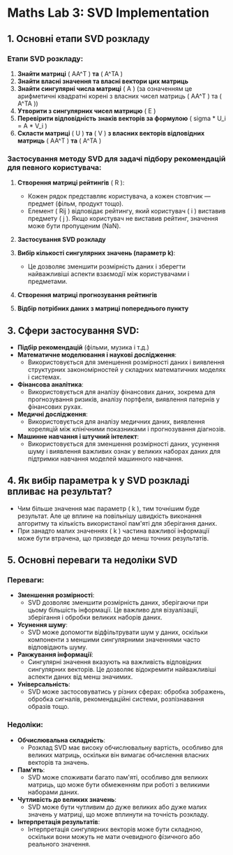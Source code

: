 # Maths Lab 3: SVD Implementation

## 1. Основні етапи SVD розкладу

### Етапи SVD розкладу:

1. **Знайти матриці** \( AA^T \) **та** \( A^TA \)
2. **Знайти власні значення та власні вектори цих матриць**
3. **Знайти сингулярні числа матриці** \( A \) (за означенням це арифметичні квадратні корені з власних чисел матриць \( AA^T \) та \( A^TA \))
4. **Утворити з сингулярних чисел матрицю** \( E \)
5. **Перевірити відповідність знаків векторів за формулою** \( sigma * U_i = A * V_i \)
6. **Скласти матриці** \( U \) **та** \( V \) **з власних векторів відповідних матриць** \( AA^T \) **та** \( A^TA \)

### Застосування методу SVD для задачі підбору рекомендацій для певного користувача:

1. **Створення матриці рейтингів** \( R \):
   - Кожен рядок представляє користувача, а кожен стовпчик — предмет (фільм, продукт тощо).
   - Елемент \( Rij \) відповідає рейтингу, який користувач \( i \) виставив предмету \( j \). Якщо користувач не виставив рейтинг, значення може бути пропущеним (NaN).

2. **Застосування SVD розкладу**
3. **Вибір кількості сингулярних значень (параметр k)**:
   - Це дозволяє зменшити розмірність даних і зберегти найважливіші аспекти взаємодії між користувачами і предметами.

4. **Створення матриці прогнозування рейтингів**
5. **Відбір потрібних даних з матриці попереднього пункту**

## 3. Сфери застосування SVD:

- **Підбір рекомендацій** (фільми, музика і т.д.)
- **Математичне моделювання і наукові дослідження**:
  - Використовується для зменшення розмірності даних і виявлення структурних закономірностей у складних математичних моделях і системах.
- **Фінансова аналітика**:
  - Використовується для аналізу фінансових даних, зокрема для прогнозування ризиків, аналізу портфеля, виявлення патернів у фінансових рухах.
- **Медичні дослідження**:
  - Використовується для аналізу медичних даних, виявлення кореляцій між клінічними показниками і прогнозування діагнозів.
- **Машинне навчання і штучний інтелект**:
  - Використовується для зменшення розмірності даних, усунення шуму і виявлення важливих ознак у великих наборах даних для підтримки навчання моделей машинного навчання.

## 4. Як вибір параметра k у SVD розкладі впливає на результат?

- Чим більше значення має параметр \( k \), тим точнішим буде результат. Але це вплине на повільнішу швидкість виконання алгоритму та кількість використаної пам'яті для зберігання даних.
- При занадто малих значеннях \( k \) частина важливої інформації може бути втрачена, що призведе до менш точних результатів.

## 5. Основні переваги та недоліки SVD

### Переваги:

- **Зменшення розмірності**:
  - SVD дозволяє зменшити розмірність даних, зберігаючи при цьому більшість інформації. Це важливо для візуалізації, зберігання і обробки великих наборів даних.
- **Усунення шуму**:
  - SVD може допомогти відфільтрувати шум у даних, оскільки компоненти з меншими сингулярними значеннями часто відповідають шуму.
- **Ранжування інформації**:
  - Сингулярні значення вказують на важливість відповідних сингулярних векторів. Це дозволяє відокремити найважливіші аспекти даних від менш значимих.
- **Універсальність**:
  - SVD може застосовуватись у різних сферах: обробка зображень, обробка сигналів, рекомендаційні системи, розпізнавання образів тощо.

### Недоліки:

- **Обчислювальна складність**:
  - Розклад SVD має високу обчислювальну вартість, особливо для великих матриць, оскільки він вимагає обчислення власних векторів та значень.
- **Пам'ять**:
  - SVD може споживати багато пам'яті, особливо для великих матриць, що може бути обмеженням при роботі з великими наборами даних.
- **Чутливість до великих значень**:
  - SVD може бути чутливим до дуже великих або дуже малих значень у матриці, що може вплинути на точність розкладу.
- **Інтерпретація результатів**:
  - Інтерпретація сингулярних векторів може бути складною, оскільки вони можуть не мати очевидного фізичного або реального значення.

